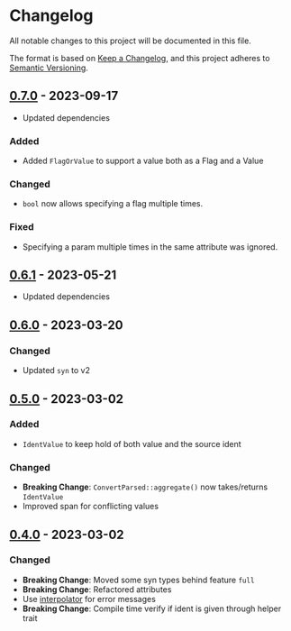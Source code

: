 # Changelog
All notable changes to this project will be documented in this file.

The format is based on [Keep a Changelog](https://keepachangelog.com/en/1.0.0/),
and this project adheres to [Semantic Versioning](https://semver.org/spec/v2.0.0.html).

<!-- ## [Unreleased] -->
## [0.7.0] - 2023-09-17
- Updated dependencies

### Added
- Added `FlagOrValue` to support a value both as a Flag and a Value

### Changed
- `bool` now allows specifying a flag multiple times.

### Fixed
- Specifying a param multiple times in the same attribute was ignored.

## [0.6.1] - 2023-05-21
- Updated dependencies

## [0.6.0] - 2023-03-20
### Changed
- Updated `syn` to v2

## [0.5.0] - 2023-03-02
### Added
- `IdentValue` to keep hold of both value and the source ident

### Changed
- **Breaking Change**: `ConvertParsed::aggregate()` now takes/returns
  `IdentValue`
- Improved span for conflicting values

## [0.4.0] - 2023-03-02
### Changed
- **Breaking Change**: Moved some syn types behind feature `full`
- **Breaking Change**: Refactored attributes
- Use [interpolator](https://docs.rs/interpolator) for error messages
- **Breaking Change**: Compile time verify if ident is given through helper
  trait

[unreleased]: https://github.com/ModProg/attribute-derive/compare/v0.7.0...HEAD
[0.7.0]: https://github.com/ModProg/attribute-derive/compare/v0.6.1...v0.7.0
[0.6.1]: https://github.com/ModProg/attribute-derive/compare/v0.6.0...v0.6.1
[0.6.0]: https://github.com/ModProg/attribute-derive/compare/v0.5.0...v0.6.0
[0.5.0]: https://github.com/ModProg/attribute-derive/compare/v0.3.1...v0.5.0
[0.4.0]: https://github.com/ModProg/attribute-derive/compare/v0.3.1...v0.4.0
